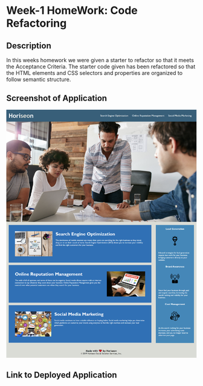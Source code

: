 # Week-1 HomeWork: Code Refactoring

## Description

In this weeks homework we were given a starter to refactor so that it meets the Acceptance Criteria. The starter code given has been refactored so that the HTML elements and CSS selectors and properties are organized to follow semantic structure.

## Screenshot of Application

<img src="./assets/images/screenshot.png">

## Link to Deployed Application

<a href="https://mosidow.github.io/Week1-CodeRefactor-HW/">
